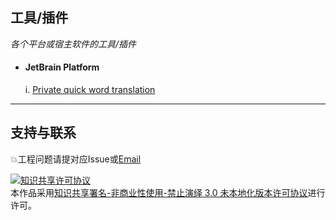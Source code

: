 ## 工具/插件

_各个平台或宿主软件的工具/插件_

- #### JetBrain Platform
    i.  [Private quick word translation](https://github.com/lauvinson/Private-quick-word-translation-for-IDEA)

---
## 支持与联系
:boom:工程问题请提对应Issue或[Email](mailto:wincentlauvinson@gmail.com)

<a rel="license" href="http://creativecommons.org/licenses/by-nc-nd/3.0/"><img alt="知识共享许可协议" style="border-width:0" src="https://i.creativecommons.org/l/by-nc-nd/3.0/88x31.png" /></a><br />本作品采用<a rel="license" href="http://creativecommons.org/licenses/by-nc-nd/3.0/">知识共享署名-非商业性使用-禁止演绎 3.0 未本地化版本许可协议</a>进行许可。
